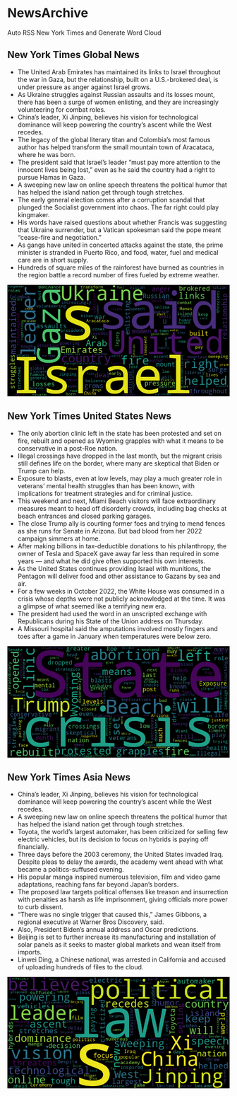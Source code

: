 # NewsArchive
Auto RSS New York Times and Generate Word Cloud

## New York Times Global News
* The United Arab Emirates has maintained its links to Israel throughout the war in Gaza, but the relationship, built on a U.S.-brokered deal, is under pressure as anger against Israel grows.
* As Ukraine struggles against Russian assaults and its losses mount, there has been a surge of women enlisting, and they are increasingly volunteering for combat roles.
* China’s leader, Xi Jinping, believes his vision for technological dominance will keep powering the country’s ascent while the West recedes.
* The legacy of the global literary titan and Colombia’s most famous author has helped transform the small mountain town of Aracataca, where he was born.
* The president said that Israel’s leader “must pay more attention to the innocent lives being lost,” even as he said the country had a right to pursue Hamas in Gaza.
* A sweeping new law on online speech threatens the political humor that has helped the island nation get through tough stretches.
* The early general election comes after a corruption scandal that plunged the Socialist government into chaos. The far right could play kingmaker.
* His words have raised questions about whether Francis was suggesting that Ukraine surrender, but a Vatican spokesman said the pope meant “cease-fire and negotiation.”
* As gangs have united in concerted attacks against the state, the prime minister is stranded in Puerto Rico, and food, water, fuel and medical care are in short supply.
* Hundreds of square miles of the rainforest have burned as countries in the region battle a record number of fires fueled by extreme weather.

![Global](./global.png)
## New York Times United States News
* The only abortion clinic left in the state has been protested and set on fire, rebuilt and opened as Wyoming grapples with what it means to be conservative in a post-Roe nation.
* Illegal crossings have dropped in the last month, but the migrant crisis still defines life on the border, where many are skeptical that Biden or Trump can help.
* Exposure to blasts, even at low levels, may play a much greater role in veterans’ mental health struggles than has been known, with implications for treatment strategies and for criminal justice.
* This weekend and next, Miami Beach visitors will face extraordinary measures meant to head off disorderly crowds, including bag checks at beach entrances and closed parking garages.
* The close Trump ally is courting former foes and trying to mend fences as she runs for Senate in Arizona. But bad blood from her 2022 campaign simmers at home.
* After making billions in tax-deductible donations to his philanthropy, the owner of Tesla and SpaceX gave away far less than required in some years — and what he did give often supported his own interests.
* As the United States continues providing Israel with munitions, the Pentagon will deliver food and other assistance to Gazans by sea and air.
* For a few weeks in October 2022, the White House was consumed in a crisis whose depths were not publicly acknowledged at the time. It was a glimpse of what seemed like a terrifying new era.
* The president had used the word in an unscripted exchange with Republicans during his State of the Union address on Thursday.
* A Missouri hospital said the amputations involved mostly fingers and toes after a game in January when temperatures were below zero.

![US](./usnews.png)
## New York Times Asia News
* China’s leader, Xi Jinping, believes his vision for technological dominance will keep powering the country’s ascent while the West recedes.
* A sweeping new law on online speech threatens the political humor that has helped the island nation get through tough stretches.
* Toyota, the world’s largest automaker, has been criticized for selling few electric vehicles, but its decision to focus on hybrids is paying off financially.
* Three days before the 2003 ceremony, the United States invaded Iraq. Despite pleas to delay the awards, the academy went ahead with what became a politics-suffused evening.
* His popular manga inspired numerous television, film and video game adaptations, reaching fans far beyond Japan’s borders.
* The proposed law targets political offenses like treason and insurrection with penalties as harsh as life imprisonment, giving officials more power to curb dissent.
* “There was no single trigger that caused this,” James Gibbons, a regional executive at Warner Bros Discovery, said.
* Also, President Biden’s annual address and Oscar predictions.
* Beijing is set to further increase its manufacturing and installation of solar panels as it seeks to master global markets and wean itself from imports.
* Linwei Ding, a Chinese national, was arrested in California and accused of uploading hundreds of files to the cloud.

![Asian](./asian.png)
